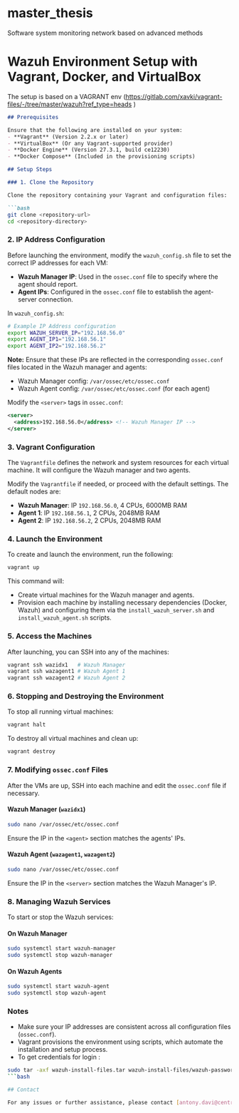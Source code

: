 # master_thesis
Software system monitoring network based on advanced methods


# Wazuh Environment Setup with Vagrant, Docker, and VirtualBox
The setup is based on a VAGRANT env (https://gitlab.com/xavki/vagrant-files/-/tree/master/wazuh?ref_type=heads )

```markdown
## Prerequisites

Ensure that the following are installed on your system:
- **Vagrant** (Version 2.2.x or later)
- **VirtualBox** (Or any Vagrant-supported provider)
- **Docker Engine** (Version 27.3.1, build ce12230)
- **Docker Compose** (Included in the provisioning scripts)

## Setup Steps

### 1. Clone the Repository

Clone the repository containing your Vagrant and configuration files:

```bash
git clone <repository-url>
cd <repository-directory>
```

### 2. IP Address Configuration

Before launching the environment, modify the `wazuh_config.sh` file to set the correct IP addresses for each VM:

- **Wazuh Manager IP**: Used in the `ossec.conf` file to specify where the agent should report.
- **Agent IPs**: Configured in the `ossec.conf` file to establish the agent-server connection.

In `wazuh_config.sh`:
```bash
# Example IP Address configuration
export WAZUH_SERVER_IP="192.168.56.0"
export AGENT_IP1="192.168.56.1"
export AGENT_IP2="192.168.56.2"
```

**Note:** Ensure that these IPs are reflected in the corresponding `ossec.conf` files located in the Wazuh manager and agents:
- Wazuh Manager config: `/var/ossec/etc/ossec.conf`
- Wazuh Agent config: `/var/ossec/etc/ossec.conf` (for each agent)

Modify the `<server>` tags in `ossec.conf`:
```xml
<server>
  <address>192.168.56.0</address> <!-- Wazuh Manager IP -->
</server>
```

### 3. Vagrant Configuration

The `Vagrantfile` defines the network and system resources for each virtual machine. It will configure the Wazuh manager and two agents.

Modify the `Vagrantfile` if needed, or proceed with the default settings. The default nodes are:

- **Wazuh Manager**: IP `192.168.56.0`, 4 CPUs, 6000MB RAM
- **Agent 1**: IP `192.168.56.1`, 2 CPUs, 2048MB RAM
- **Agent 2**: IP `192.168.56.2`, 2 CPUs, 2048MB RAM

### 4. Launch the Environment

To create and launch the environment, run the following:

```bash
vagrant up
```

This command will:
- Create virtual machines for the Wazuh manager and agents.
- Provision each machine by installing necessary dependencies (Docker, Wazuh) and configuring them via the `install_wazuh_server.sh` and `install_wazuh_agent.sh` scripts.

### 5. Access the Machines

After launching, you can SSH into any of the machines:

```bash
vagrant ssh wazidx1   # Wazuh Manager
vagrant ssh wazagent1 # Wazuh Agent 1
vagrant ssh wazagent2 # Wazuh Agent 2
```

### 6. Stopping and Destroying the Environment

To stop all running virtual machines:

```bash
vagrant halt
```

To destroy all virtual machines and clean up:

```bash
vagrant destroy
```

### 7. Modifying `ossec.conf` Files

After the VMs are up, SSH into each machine and edit the `ossec.conf` file if necessary.

#### Wazuh Manager (`wazidx1`)
```bash
sudo nano /var/ossec/etc/ossec.conf
```
Ensure the IP in the `<agent>` section matches the agents' IPs.

#### Wazuh Agent (`wazagent1`, `wazagent2`)
```bash
sudo nano /var/ossec/etc/ossec.conf
```
Ensure the IP in the `<server>` section matches the Wazuh Manager's IP.

### 8. Managing Wazuh Services

To start or stop the Wazuh services:

#### On Wazuh Manager
```bash
sudo systemctl start wazuh-manager
sudo systemctl stop wazuh-manager
```

#### On Wazuh Agents
```bash
sudo systemctl start wazuh-agent
sudo systemctl stop wazuh-agent
```

### Notes

- Make sure your IP addresses are consistent across all configuration files (`ossec.conf`).
- Vagrant provisions the environment using scripts, which automate the installation and setup process.
- To get credentials for login :  
```bash
sudo tar -axf wazuh-install-files.tar wazuh-install-files/wazuh-passwords.txt -O | grep -P "\'admin\'" -A 1
```bash

## Contact

For any issues or further assistance, please contact [antony.davi@centrale.centralelille.fr](mailto:antony.davi@centrale.centralelille.fr).
```
